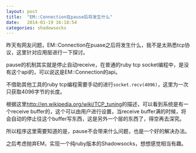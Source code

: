 ```yaml
---
layout: post
title:  "EM::Connection在pause后将发生什么"
date:   2014-01-19 16:18:54
categories: shadowsocks
---
```


昨天有网友问题，EM::Connection在puase之后将发生什么，我不是太熟悉tcp协议，这里针对应用层进行一下探讨。

pause的机制其实就是停止自动receive，在普通的ruby tcp socket编程中，是没有这个api的，可以说这是EM::Connection的api。

不借助其他工具的ruby tcp编程需要手动的进行`socket.recv(4096)`，这里为一次只获取4096字节的长度。

根据这里<http://en.wikipedia.org/wiki/TCP_tuning>的描述，可以看到系统是有一个receive buffer的，这个可以由用户进行设置，当receive buffer满的时候，将会自动的停止往这个buffer写东西，这是另外一个层的东西了，得空再去深究。

所以程序这里需要知道的是，pause不会带来什么问题，也是一个好的解决办法。

之后考虑抛弃EM，实现一个纯ruby版本的Shadowsocks，想想感觉相当有趣。
